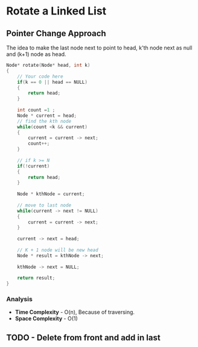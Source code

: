 # Rotate a Linked List

## Pointer Change Approach

The idea to make the last node next to point to head, k'th node next as null and (k+1) node as head.

```cpp
Node* rotate(Node* head, int k)
{
    // Your code here
    if(k == 0 || head == NULL)
    {
        return head;
    }
    
    int count =1 ;
    Node * current = head;
    // find the kth node
    while(count <k && current)
    {
        current = current -> next;
        count++;
    }
    
    // if k >= N
    if(!current)
    {
        return head;
    }
    
    Node * kthNode = current;
    
    // move to last node
    while(current -> next != NULL)
    {
        current = current -> next;
    }
    
    current -> next = head;
    
    // K + 1 node will be new head
    Node * result = kthNode -> next;
    
    kthNode -> next = NULL;
    
    return result;
}
```

### Analysis
- **Time Complexity** - O(n), Because of traversing.
- **Space Complexity** - O(1)

## TODO -  Delete from front and add in last
